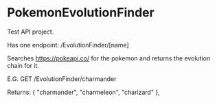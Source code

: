 # PokemonEvolutionFinder
Test API project. 

Has one endpoint: /EvolutionFinder/[name]

Searches https://pokeapi.co/ for the pokemon and returns the evolution chain for it.

E.G.
GET /EvolutionFinder/charmander

Returns: 
{ "charmander", "charmeleon", "charizard" },
